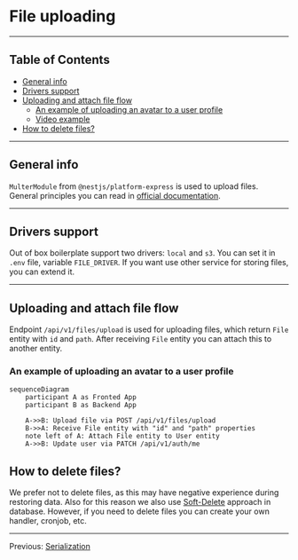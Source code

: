 # File uploading

---

## Table of Contents <!-- omit in toc -->

- [General info](#general-info)
- [Drivers support](#drivers-support)
- [Uploading and attach file flow](#uploading-and-attach-file-flow)
	- [An example of uploading an avatar to a user profile](#an-example-of-uploading-an-avatar-to-a-user-profile)
	- [Video example](#video-example)
- [How to delete files?](#how-to-delete-files)

---

## General info

`MulterModule` from `@nestjs/platform-express` is used to upload files. General principles you can read in [official documentation](https://docs.nestjs.com/techniques/file-upload).

---

## Drivers support

Out of box boilerplate support two drivers: `local` and `s3`. You can set it in `.env` file, variable `FILE_DRIVER`. If you want use other service for storing files, you can extend it.

---

## Uploading and attach file flow

Endpoint `/api/v1/files/upload` is used for uploading files, which return `File` entity with `id` and `path`. After receiving `File` entity you can attach this to another entity.

### An example of uploading an avatar to a user profile

```mermaid
sequenceDiagram
    participant A as Fronted App
    participant B as Backend App

    A->>B: Upload file via POST /api/v1/files/upload
    B->>A: Receive File entity with "id" and "path" properties
    note left of A: Attach File entity to User entity
    A->>B: Update user via PATCH /api/v1/auth/me
```

## How to delete files?

We prefer not to delete files, as this may have negative experience during restoring data. Also for this reason we also use [Soft-Delete](https://www.prisma.io/docs/orm/prisma-client/client-extensions/middleware/soft-delete-middleware) approach in database. However, if you need to delete files you can create your own handler, cronjob, etc.

---

Previous: [Serialization](serialization.md)
